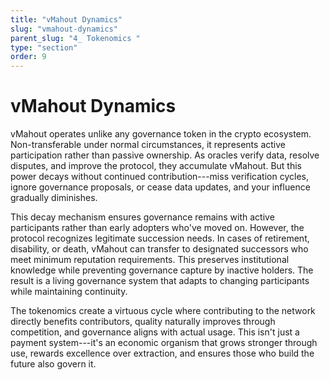 ```yaml
---
title: "vMahout Dynamics"
slug: "vmahout-dynamics"
parent_slug: "4_ Tokenomics "
type: "section"
order: 9
---
```


# vMahout Dynamics

vMahout operates unlike any governance token in the crypto ecosystem.
Non-transferable under normal circumstances, it represents active
participation rather than passive ownership. As oracles verify data,
resolve disputes, and improve the protocol, they accumulate vMahout. But
this power decays without continued contribution---miss verification
cycles, ignore governance proposals, or cease data updates, and your
influence gradually diminishes.

This decay mechanism ensures governance remains with active participants
rather than early adopters who've moved on. However, the protocol
recognizes legitimate succession needs. In cases of retirement,
disability, or death, vMahout can transfer to designated successors who
meet minimum reputation requirements. This preserves institutional
knowledge while preventing governance capture by inactive holders. The
result is a living governance system that adapts to changing
participants while maintaining continuity.

The tokenomics create a virtuous cycle where contributing to the network
directly benefits contributors, quality naturally improves through
competition, and governance aligns with actual usage. This isn't just a
payment system---it's an economic organism that grows stronger through
use, rewards excellence over extraction, and ensures those who build the
future also govern it.
